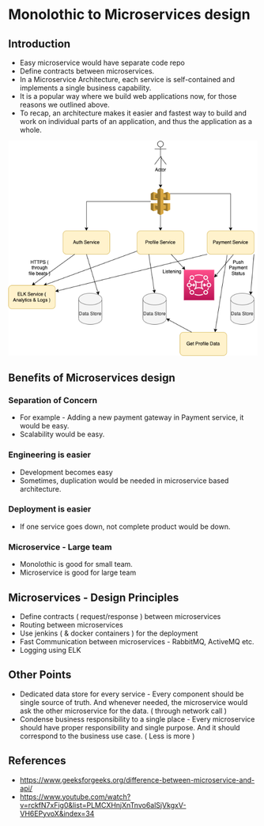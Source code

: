 
# Monolothic to Microservices design

## Introduction
- Easy microservice would have separate code repo
- Define contracts between microservices.
- In a Microservice Architecture, each service is self-contained and implements a single business capability.
- It is a popular way where we build web applications now, for those reasons we outlined above.
- To recap, an architecture makes it easier and fastest way to build and work on individual parts of an application, and thus the application as a whole.

<img title="MonolothicToMicroService" alt="Alt text" src="MonolothicToMicroService.drawio.png">

## Benefits of Microservices design

### Separation of Concern
- For example - Adding a new payment gateway in Payment service, it would be easy.
- Scalability would be easy.

### Engineering is easier
- Development becomes easy
- Sometimes, duplication would be needed in microservice based architecture.

### Deployment is easier
- If one service goes down, not complete product would be down.

### Microservice - Large team
- Monolothic is good for small team.
- Microservice is good for large team

## Microservices - Design Principles
- Define contracts ( request/response ) between microservices
- Routing between microservices
- Use jenkins ( & docker containers ) for the deployment
- Fast Communication between microservices - RabbitMQ, ActiveMQ etc.
- Logging using ELK

## Other Points
- Dedicated data store for every service - Every component should be single source of truth. And whenever needed, the microservice would ask the other microservice for the data. ( through network call )
- Condense business responsibility to a single place - Every microservice should have proper responsibility and single purpose. And it should correspond to the business use case. ( Less is more )

## References
- https://www.geeksforgeeks.org/difference-between-microservice-and-api/
- https://www.youtube.com/watch?v=rckfN7xFig0&list=PLMCXHnjXnTnvo6alSjVkgxV-VH6EPyvoX&index=34
